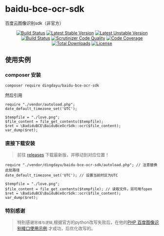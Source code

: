 # baidu-bce-ocr-sdk

百度云图像识别sdk（非官方）

<p align="center">
<a href="https://travis-ci.org/dingdayu/baidu-bce-ocr-sdk"><img src="https://travis-ci.org/dingdayu/baidu-bce-ocr-sdk.svg?branch=master" alt="Build Status"></a>
<a href="https://packagist.org/packages/dingdayu/baidu-bce-ocr-sdk"><img src="https://poser.pugx.org/dingdayu/baidu-bce-ocr-sdk/v/stable.svg" alt="Latest Stable Version"></a>
<a href="https://packagist.org/packages/dingdayu/baidu-bce-ocr-sdk"><img src="https://poser.pugx.org/dingdayu/baidu-bce-ocr-sdk/v/unstable.svg" alt="Latest Unstable Version"></a>
<a href="https://scrutinizer-ci.com/g/overtrue/wechat/build-status/master"><img src="https://scrutinizer-ci.com/g/overtrue/wechat/badges/build.png?b=master" alt="Build Status"></a>
<a href="https://scrutinizer-ci.com/g/overtrue/wechat/?branch=master"><img src="https://scrutinizer-ci.com/g/overtrue/wechat/badges/quality-score.png?b=master" alt="Scrutinizer Code Quality"></a>
<a href="https://scrutinizer-ci.com/g/overtrue/wechat/?branch=master"><img src="https://scrutinizer-ci.com/g/overtrue/wechat/badges/coverage.png?b=master" alt="Code Coverage"></a>
<a href="https://packagist.org/packages/dingdayu/baidu-bce-ocr-sdk"><img src="https://poser.pugx.org/dingdayu/baidu-bce-ocr-sdk/downloads" alt="Total Downloads"></a>
<a href="https://packagist.org/packages/dingdayu/baidu-bce-ocr-sdk"><img src="https://poser.pugx.org/dingdayu/baidu-bce-ocr-sdk/license" alt="License"></a>
</p>

## 使用实例

### composer 安装

```
composer require dingdayu/baidu-bce-ocr-sdk
```

然后引用

```
require "./vendor/autoload.php";
date_default_timezone_set('UTC');

$tempfile = "./love.png";
$file_content = file_get_contents($tempfile);
$ret = \BadiduBCE\BaiduBceOcrSdk::ocr($file_content);
var_dump($ret);
```

### 直接下载安装

> 前往 [releases](https://github.com/dingdayu/baidu-bce-ocr-sdk/releases) 下载最新版，并移动到对应位置！

```
require "./vendor/dingdayu/baidu-bce-ocr-sdk/autoload.php"; // 注意替换此处路径
date_default_timezone_set('UTC'); // 设置当前时区为UTC

$tempfile = "./love.png";
$file_content = file_get_contents($tempfile); // 读取文件，另可用fopen
$ret = \BadiduBCE\BaiduBceOcrSdk::ocr($file_content);
var_dump($ret);
```

### 特别感谢

> 特别感谢`思维与逻辑`,根据官方的python改写失败后，在他的[PHP 百度图像识别接口使用示例](http://jingyan.baidu.com/article/d5a880eba64f3613f147cc90.html) 才成功，后优化改写的。
